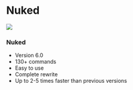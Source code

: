 # Nuked
![](https://i.imgur.com/vqnPeji.png)  

### Nuked
- Version 6.0
- 130+ commands
- Easy to use
- Complete rewrite
- Up to 2-5 times faster than previous versions
